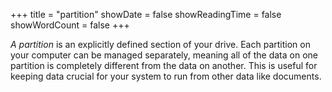 +++
title = "partition"
showDate = false
showReadingTime = false
showWordCount = false
+++

_A partition_ is an explicitly defined section of your drive. Each partition on your computer can be managed separately, meaning all of the data on one partition is completely different from the data on another. This is useful for keeping data crucial for your system to run from other data like documents.
